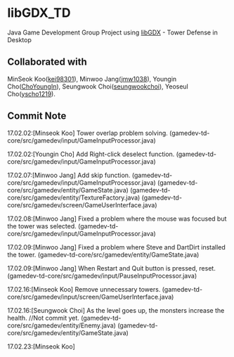# libGDX_TD
Java Game Development Group Project using [libGDX] - Tower Defense in Desktop

[libGDX]: https://libgdx.badlogicgames.com/

## Collaborated with
 MinSeok Koo([kei98301]), Minwoo Jang([jmw1038]), Youngin Cho([ChoYoungIn]), Seungwook Choi([seungwookchoi]), 
 Yeoseul Cho([yscho1219]).

[kei98301]: https://github.com/kei98301
[jmw1038]: https://github.com/jmw1038
[ChoYoungIn]: https://github.com/ChoYoungIn
[seungwookchoi]: https://github.com/seungwookchoi
[yscho1219]: https://github.com/yscho1219
## Commit Note
17.02.02:[Minseok Koo] Tower overlap problem solving. 
	(gamedev-td-core/src/gamedev/input/GameInputProcessor.java)

17.02.02:[Youngin Cho] Add Right-click deselect function. 
	(gamedev-td-core/src/gamedev/input/GameInputProcessor.java)

17.02.07:[Minwoo Jang] Add skip function. 
	(gamedev-td-core/src/gamedev/input/GameInputProcessor.java)
	(gamedev-td-core/src/gamedev/entity/GameState.java)
	(gamedev-td-core/src/gamedev/entity/TextureFactory.java)
	(gamedev-td-core/src/gamedev/screen/GameUserInterface.java)

17.02.08:[Minwoo Jang] Fixed a problem where the mouse was focused but the tower was selected. 
	(gamedev-td-core/src/gamedev/input/GameInputProcessor.java)

17.02.09:[Minwoo Jang] Fixed a problem where Steve and DartDirt installed the tower. 
	(gamedev-td-core/src/gamedev/entity/GameState.java)

17.02.09:[Minwoo Jang] When Restart and Quit button is pressed, reset.
	(gamedev-td-core/src/gamedev/input/PauseInputProcessor.java)
	
17.02.16:[Minseok Koo] Remove unnecessary towers.
	(gamedev-td-core/src/gamedev/input/screen/GameUserInterface.java)
	
17.02.16:[Seungwook Choi] As the level goes up, the monsters increase the health. //Not commit yet.
	(gamedev-td-core/src/gamedev/entity/Enemy.java)
	(gamedev-td-core/src/gamedev/entity/GameState.java)

17.02.23:[Minseok Koo]
